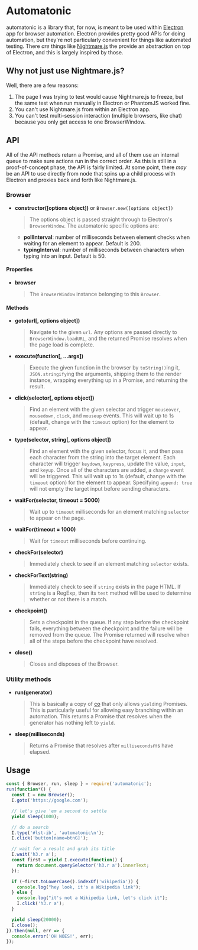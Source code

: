 # Automatonic

automatonic is a library that, for now, is meant to be used within [Electron](http://electron.atom.io) app for browser automation. Electron provides pretty good APIs for doing automation, but they're not particularly convenient for things like automated testing. There _are_ things like [Nightmare.js](http://www.nightmarejs.org) the provide an abstraction on top of Electron, and this is largely inspired by those.

## Why not just use Nightmare.js?

Well, there are a few reasons:

1. The page I was trying to test would cause Nightmare.js to freeze, but the same test when run manually in Electron or PhantomJS worked fine.
2. You can't use Nightmare.js from within an Electron app.
3. You can't test multi-session interaction (multiple browsers, like chat) because you only get access to one BrowserWindow.

## API

All of the API methods return a Promise, and all of them use an internal queue to make sure actions run in the correct order. As this is still in a proof-of-concept phase, the API is fairly limited. At some point, there _may_ be an API to use directly from node that spins up a child process with Electron and proxies back and forth like Nightmare.js.

### Browser

* __constructor([options object])__ or `Browser.new([options object])`
  > The options object is passed straight through to Electron's `BrowserWindow`.
  > The automatonic specific options are:
  * __pollInterval__: number of milliseconds between element checks when waiting for an element to appear. Default is 200.
  * __typingInterval__: number of milliseconds between characters when typing into an input. Default is 50.

#### Properties

* __browser__
  > The `BrowserWindow` instance belonging to this `Browser`.

#### Methods

* __goto(url[, options object])__
  > Navigate to the given `url`. Any options are passed directly to `BrowserWindow.loadURL`, and the returned Promise resolves when the page load is complete.

* __execute(function[, ...args])__ 
  > Execute the given function in the browser by `toString()`ing it, `JSON.stringify`ing the arguments, shipping them to the render instance, wrapping everything up in a Promise, and returning the result.

* __click(selector[, options object])__ 
  > Find an element with the given selector and trigger `mouseover`, `mousedown`, `click`, and `mouseup` events. This will wait up to 1s (default, change with the `timeout` option) for the element to appear.

* __type(selector, string[, options object])__
  > Find an element with the given selector, focus it, and then pass each character from the string into the target element. Each character will trigger `keydown`, `keypress`, update the value, `input`, and `keyup`. Once all of the characters are added, a `change` event will be triggered. This will wait up to 1s (default, change with the `timeout` option) for the element to appear. Specifying `append: true` will not empty the target input before sending characters.

* __waitFor(selector, timeout = 5000)__
  > Wait up to `timeout` milliseconds for an element matching `selector` to appear on the page.

* __waitFor(timeout = 1000)__
  > Wait for `timeout` milliseconds before continuing.

* __checkFor(selector)__
  > Immediately check to see if an element matching `selector` exists.

* __checkForText(string)__
  > Immediately check to see if `string` exists in the page HTML. If `string` is a RegExp, then its `test` method will be used to determine whether or not there is a match.

* __checkpoint()__
  > Sets a checkpoint in the queue. If any step before the checkpoint fails, everything between the checkpoint and the failure will be removed from the queue. The Promise returned will resolve when all of the steps before the checkpoint have resolved.

* __close()__
  > Closes and disposes of the Browser.

### Utility methods

* __run(generator)__
  > This is basically a copy of [co](https://github.com/tj/co) that only allows `yield`ing Promises. This is particularly useful for allowing easy branching within an automation. This returns a Promise that resolves when the generator has nothing left to `yield`.

* __sleep(milliseconds)__
  > Returns a Promise that resolves after `milliseconds`ms have elapsed.

## Usage
```js
const { Browser, run, sleep } = require('automatonic');
run(function*() {
  const I = new Browser();
  I.goto('https://google.com');

  // let's give 'em a second to settle
  yield sleep(1000);

  // do a search
  I.type('#lst-ib', 'automatonic\n');
  I.click('button[name=btnG]');

  // wait for a result and grab its title
  I.wait('h3.r a');
  const first = yield I.execute(function() {
    return document.querySelector('h3.r a').innerText;
  });

  if (~first.toLowerCase().indexOf('wikipedia')) {
    console.log("hey look, it's a Wikipedia link");
  } else {
    console.log("it's not a Wikipedia link, let's click it");
    I.click('h3.r a');
  }

  yield sleep(20000);
  I.close();
}).then(null, err => {
  console.error('OH NOES!', err);
});
```
